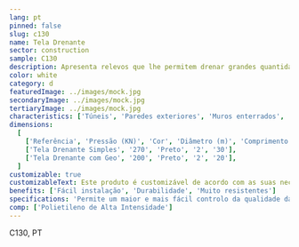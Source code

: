 ```yaml
---
lang: pt
pinned: false
slug: c130
name: Tela Drenante
sector: construction
sample: C130
description: Apresenta relevos que lhe permitem drenar grandes quantidades de água, promovendo, desta forma, a adequada circulação da mesma nas estruturas enterradas.
color: white
category: d
featuredImage: ../images/mock.jpg
secondaryImage: ../images/mock.jpg
tertiaryImage: ../images/mock.jpg
characteristics: ['Túneis', 'Paredes exteriores', 'Muros enterrados', 'Impermeabilização']
dimensions:
  [
    ['Referência', 'Pressão (KN)', 'Cor', 'Diâmetro (m)', 'Comprimento (m)'],
    ['Tela Drenante Simples', '270', 'Preto', '2', '30'],
    ['Tela Drenante com Geo', '200', 'Preto', '2', '20'],
  ]
customizable: true
customizableText: Este produto é customizável de acordo com as suas necessidades. Contacte-nos para mais informações.
benefits: ['Fácil instalação', 'Durabilidade', 'Muito resistentes']
specifications: 'Permite um maior e mais fácil controlo da qualidade da obra. Permite um maior escoamento'
comp: ['Polietileno de Alta Intensidade']
---
```


C130, PT
